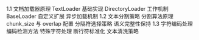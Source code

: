1.1 文档加载器原理
    TextLoader 基础实现
    DirectoryLoader 工作机制
    BaseLoader 自定义扩展
    异步加载机制
1.2 文本分割策略
    分割算法原理
    chunk_size 与 overlap 配置
    分隔符选择策略
    语义完整性保持
1.3 字符编码处理
    编码检测方法
    特殊字符处理
    断行符标准化
    文本清洗策略